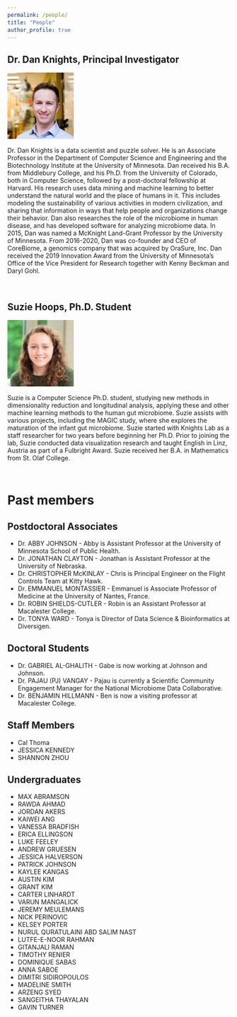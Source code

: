 ```yaml
---
permalink: /people/
title: "People"
author_profile: true
---
```


## Dr. Dan Knights, Principal Investigator​

<img src="/images/profile-200.png" alt="Dan Knights" width="150" />

Dr. Dan Knights is a data scientist and puzzle solver. He is an Associate Professor in the Department of Computer Science and Engineering and the Biotechnology Institute at the University of Minnesota. Dan received his B.A. from Middlebury College, and his Ph.D. from the University of Colorado, both in Computer Science, followed by a post-doctoral fellowship at Harvard. His research uses data mining and machine learning to better understand the natural world and the place of humans in it. This includes modeling the sustainability of various activities in modern civilization, and sharing that information in ways that help people and organizations change their behavior. Dan also researches the role of the microbiome in human disease, and has developed software for analyzing microbiome data. In 2015, Dan was named a McKnight Land-Grant Professor by the University of Minnesota. From 2016-2020, Dan was co-founder and CEO of CoreBiome, a genomics company that was acquired by OraSure, Inc. Dan received the 2019 Innovation Award from the University of Minnesota’s Office of the Vice President for Research together with Kenny Beckman and Daryl Gohl.

<br>

## Suzie Hoops, Ph.D. Student

<img src="/images/suziehoops-200.png" alt="Suzie Hoops" width="150" />

Suzie is a Computer Science Ph.D. student, studying new methods in dimensionality reduction and longitudinal analysis, applying these and other machine learning methods to the human gut microbiome. Suzie assists with various projects, including the MAGIC study, where she explores the maturation of the infant gut microbiome. Suzie started with Knights Lab as a staff researcher for two years before beginning her Ph.D. Prior to joining the lab, Suzie conducted data visualization research and taught English in Linz, Austria as part of a Fulbright Award. Suzie received her B.A. in Mathematics from St. Olaf College.

<br>

# Past members
## Postdoctoral Associates
* Dr. ABBY JOHNSON - Abby is Assistant Professor at the University of Minnesota School of Public Health.
* Dr. JONATHAN CLAYTON - Jonathan is Assistant Professor at the University of Nebraska.
* Dr. CHRISTOPHER McKINLAY - Chris is Principal Engineer on the Flight Controls Team at Kitty Hawk.
* Dr. EMMANUEL MONTASSIER - Emmanuel is Associate Professor of Medicine at the University of Nantes, France.
* Dr. ROBIN SHIELDS-CUTLER - Robin is an Assistant Professor at Macalester College.
* Dr. TONYA WARD - Tonya is Director of Data Science & Bioinformatics at Diversigen.

## Doctoral Students
* Dr. GABRIEL AL-GHALITH - Gabe is now working at Johnson and Johnson.
* Dr. PAJAU (PJ) VANGAY - Pajau is currently a Scientific Community Engagement Manager for the National Microbiome Data Collaborative.
* Dr. BENJAMIN HILLMANN - Ben is now a visiting professor at Macalester College.

## Staff Members
* Cal Thoma
* JESSICA KENNEDY
* SHANNON ZHOU

## Undergraduates
* MAX ABRAMSON
* RAWDA AHMAD
* JORDAN AKERS
* KAIWEI ANG
* VANESSA BRADFISH
* ERICA ELLINGSON
* LUKE FEELEY
* ANDREW GRUESEN
* JESSICA HALVERSON
* PATRICK JOHNSON
* KAYLEE KANGAS
* AUSTIN KIM
* GRANT KIM
* CARTER LINHARDT
* VARUN MANGALICK
* JEREMY MEULEMANS
* NICK PERINOVIC
* KELSEY PORTER
* NURUL QURATULAINI ABD SALIM NAST
* LUTFE-E-NOOR RAHMAN
* GITANJALI RAMAN
* TIMOTHY RENIER
* DOMINIQUE SABAS
* ANNA SABOE
* DIMITRI SIDIROPOULOS
* MADELINE SMITH
* ARZENG SYED
* SANGEITHA THAYALAN
* GAVIN TURNER

